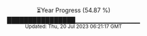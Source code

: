 <p align="center">
⏳Year Progress (54.87 %) <br>
████████████████▁▁▁▁▁▁▁▁▁▁▁▁▁▁ <br>
<sub>Updated: Thu, 20 Jul 2023 06:21:17 GMT</sub>
</p>

